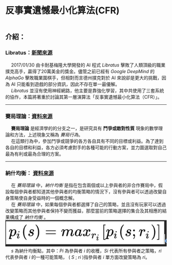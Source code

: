 # 反事實遺憾最小化算法(CFR)

```

```

## 介紹： 

### Libratus：[新聞來源](https://ppfocus.com/0/sp8254d02.html)
&ensp;&ensp; 2017/01/30 由卡耐基梅隆大學開發的 AI 程式 *Libratus* 擊敗了人類頂級的職業撲克高手，贏得了20萬美金的獎金。儘管之前已經有 *Google DeepMind* 的 *AlphaGo* 擊敗職業圍棋手，但相對而言德州撲克對於 AI 來說卻是更大的挑戰，因為 AI 只能看到遊戲的部分資訊，因此不存在單一最優解。<br>
&ensp;&ensp; *Libratus* 並沒有使用神經網路，他主要是靠強化學習，其中共使用了三套系統的協作，本篇將著重於討論其第一層演算法「反事實遺憾最小化算法（CFR）」。

---

### 賽局理論：[資料來源](https://zh.wikipedia.org/zh-tw/%E5%8D%9A%E5%BC%88%E8%AE%BA)
&ensp;&ensp; **賽局理論** 是經濟學的的分支之一，是研究具有 **鬥爭或敵對性質** 現象的數學理論和方法，上述現象又稱為 *賽局行為*。<br>
&ensp;&ensp; 在這類行為中，參加鬥爭或競爭的各方各自具有不同的目標或利益。為了達到各自的目標和利益，各方必須考慮對手的各種可能的行動方案，並力圖選取對自己最為有利或最為合理的方案。

---

### 納什均衡： [資料來源](https://zh.wikipedia.org/wiki/%E7%BA%B3%E4%BB%80%E5%9D%87%E8%A1%A1)
&ensp;&ensp; 在 *賽局理論* 中，*納什均衡* 是指在包含兩個或以上參與者的非合作賽局中，假設每個參與者都知道其他參與者的均衡策略的情況下，沒有參與者可以透過改變自身策略使自身受益時的一個概念解。<br>
&ensp;&ensp; 在 *賽局理論* 中，如果每個參與者都選擇了自己的策略，並且沒有玩家可以透過改變策略而其他參與者保持不變而獲益，那麼當前的策略選擇的集合及其相應的結果構成了 *納什均衡* 。
![](./pic/nash.jpg)<br>
&ensp;&ensp; *s* 為納什均衡點，其中：*Pi* 為參與者 *i* 的收穫，*Si* 代表所有參與者之策略，*ri* 代表參與者 *i* 的一種可能策略， ( *S* ; *ri* )指參與者 *i* 單方面改變策略為 *ri*。